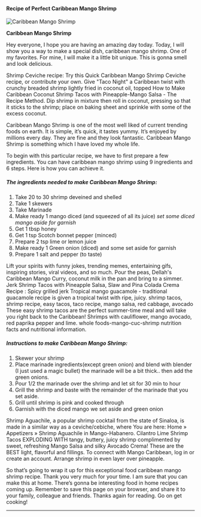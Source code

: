             

#### Recipe of Perfect Caribbean Mango Shrimp

![Caribbean Mango Shrimp](https://img-global.cpcdn.com/recipes/6602765258719232/751x532cq70/caribbean-mango-shrimp-recipe-main-photo.jpg)

**Caribbean Mango Shrimp**

Hey everyone, I hope you are having an amazing day today. Today, I will show you a way to make a special dish, caribbean mango shrimp. One of my favorites. For mine, I will make it a little bit unique. This is gonna smell and look delicious.

Shrimp Ceviche recipe: Try this Quick Caribbean Mango Shrimp Ceviche recipe, or contribute your own. Give "Taco Night" a Caribbean twist with crunchy breaded shrimp lightly fried in coconut oil, topped How to Make Caribbean Coconut Shrimp Tacos with Pineapple-Mango Salsa - The Recipe Method. Dip shrimp in mixture then roll in coconut, pressing so that it sticks to the shrimp; place on baking sheet and sprinkle with some of the excess coconut.

Caribbean Mango Shrimp is one of the most well liked of current trending foods on earth. It is simple, it’s quick, it tastes yummy. It’s enjoyed by millions every day. They are fine and they look fantastic. Caribbean Mango Shrimp is something which I have loved my whole life.

To begin with this particular recipe, we have to first prepare a few ingredients. You can have caribbean mango shrimp using 9 ingredients and 6 steps. Here is how you can achieve it.

##### The ingredients needed to make Caribbean Mango Shrimp:

1.  Take 20 to 30 shrimp deveined and shelled
2.  Take 1 skewers
3.  Take Marinade
4.  Make ready 1 mango diced (and squeezed of all its juice) _set some diced mango aside for garnish_
5.  Get 1 tbsp honey
6.  Get 1 tsp Scotch bonnet pepper (minced)
7.  Prepare 2 tsp lime or lemon juice
8.  Make ready 1 Green onion (diced) and some set aside for garnish
9.  Prepare 1 salt and pepper (to taste)

Lift your spirits with funny jokes, trending memes, entertaining gifs, inspiring stories, viral videos, and so much. Pour the peas, Dellah's Caribbean Mango Curry, coconut milk in the pan and bring to a simmer. Jerk Shrimp Tacos with Pineapple Salsa, Slaw and Pina Colada Crema Recipe : Spicy grilled jerk Tropical mango guacamole - traditional guacamole recipe is given a tropical twist with ripe, juicy. shrimp tacos, shrimp recipe, easy tacos, taco recipe, mango salsa, red cabbage, avocado These easy shrimp tacos are the perfect summer-time meal and will take you right back to the Caribbean! Shrimps with cauliflower, mango avocado, red paprika pepper and lime. whole foods-mango-cuc-shrimp nutrition facts and nutritional information.

##### Instructions to make Caribbean Mango Shrimp:

1.  Skewer your shrimp
2.  Place marinade ingredients(except green onion) and blend with blender (I just used a magic bullet) the marinade will be a bit thick.. then add the green onions.
3.  Pour 1/2 the marinade over the shrimp and let sit for 30 min to hour
4.  Grill the shrimp and baste with the remainder of the marinade that you set aside.
5.  Grill until shrimp is pink and cooked through
6.  Garnish with the diced mango we set aside and green onion

Shrimp Aguachile, a popular shrimp cocktail from the state of Sinaloa, is made in a similar way as a ceviche/cebiche, where You are here: Home » Appetizers » Shrimp Aguachile in Mango-Habanero. Cilantro Lime Shrimp Tacos EXPLODING WITH tangy, buttery, juicy shrimp complimented by sweet, refreshing Mango Salsa and silky Avocado Crema! These are the BEST light, flavorful and fillings. To connect with Mango Caribbean, log in or create an account. Arrange shrimp in even layer over pineapple.

So that’s going to wrap it up for this exceptional food caribbean mango shrimp recipe. Thank you very much for your time. I am sure that you can make this at home. There’s gonna be interesting food in home recipes coming up. Remember to save this page on your browser, and share it to your family, colleague and friends. Thanks again for reading. Go on get cooking!

* * *